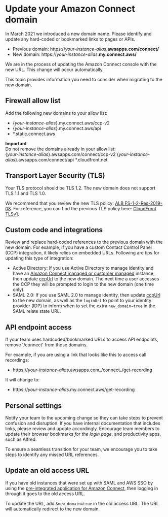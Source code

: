 # Update your Amazon Connect domain<a name="update-your-connect-domain"></a>

In March 2021 we introduced a new domain name\. Please identify and update any hard\-coded or bookmarked links to pages or APIs\.
+ Previous domain: https://*your\-instance\-alias*\.**awsapps\.com/connect/**
+ New domain: https://*your\-instance\-alias*\.**my\.connect\.aws/**

We are in the process of updating the Amazon Connect console with the new URL\. This change will occur automatically\.

This topic provides information you need to consider when migrating to the new domain\.

## Firewall allow list<a name="new-domain-allow-list"></a>

Add the following new domains to your allow list:
+ \{*your\-instance\-alias*\}\.my\.connect\.aws/ccp\-v2
+ \{*your\-instance\-alias*\}\.my\.connect\.aws/api
+ \*\.static\.connect\.aws

**Important**  
Do not remove the domains already in your allow list:  
\{*your\-instance\-alias*\}\.awsapps\.com/connect/ccp\-v2
\{*your\-instance\-alias*\}\.awsapps\.com/connect/api
\*\.cloudfront\.net

## Transport Layer Security \(TLS\)<a name="new-domain-tls"></a>

Your TLS protocol should be TLS 1\.2\. The new domain does not support TLS 1\.1 and TLS 1\.0\. 

We recommend that you review the new TLS policy: [ALB FS\-1\-2\-Res\-2019\-08](https://docs.aws.amazon.com/elasticloadbalancing/latest/application/create-https-listener.html#tls-security-policies)\. For reference, you can find the previous TLS policy here: [CloudFront TLSv1](https://docs.aws.amazon.com/AmazonCloudFront/latest/DeveloperGuide/secure-connections-supported-viewer-protocols-ciphers.html#secure-connections-supported-ciphers)\. 

## Custom code and integrations<a name="new-domain-custom"></a>

Review and replace hard\-coded references to the previous domain with the new domain\. For example, if you have a custom Contact Control Panel \(CCP\) integration, it likely relies on embedded URLs\. Following are tips for updating this type of integration:
+ Active Directory: If you use Active Directory to manage identity and have an [Amazon Connect managed or customer managed](connect-identity-management.md) instance, then update [ccpUrl](https://github.com/amazon-connect/amazon-connect-streams#connectcoreinitccp) to the new domain\. The next time a user accesses the CCP they will be prompted to login to the new domain \(one time only\)\.
+ SAML 2\.0: If you use SAML 2\.0 to manage identity, then update [ccpUrl](https://github.com/amazon-connect/amazon-connect-streams#connectcoreinitccp) to the new domain, as well as the `loginUrl` to point to your identity provider \(IDP\) to inform when to set the extra `new_domain=true` in the SAML relate state URL\.

## API endpoint access<a name="new-domain-api"></a>

If your team uses hardcoded/bookmarked URLs to access API endpoints, remove '/connect' from those domains\.

For example, if you are using a link that looks like this to access call recordings: 
+  https://*your\-instance\-alias*\.awsapps\.com\_/connect\_/get\-recording

It will change to: 
+  https://*your\-instance\-alias*\.my\.connect\.aws/get\-recording

## Personal settings<a name="new-domain-settings"></a>

Notify your team to the upcoming change so they can take steps to prevent confusion and disruption\. If you have internal documentation that includes links, please review and update accordingly\. Encourage team members to update their browser bookmarks *for the login page*, and productivity apps, such as Alfred\.

To ensure a seamless transition for your team, we encourage you to take steps to identify any missed URL references\.

## Update an old access URL<a name="new-domain-settings"></a>

If you have old instances that were set up with SAML and AWS SSO by using the [pre\-integrated application for Amazon Connect](https://static.global.sso.amazonaws.com/app-20950d6d247fd7bd/instructions/index.htm), then logging in through it goes to the old access URL\. 

To update the URL, add `&new_domain=true` in the old access URL\. The URL will automatically redirect to the new domain\.